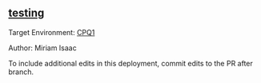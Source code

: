 ## [testing](https://app.salto.io/orgs/65ef16ad-d78a-4fc0-b2f6-b7e18b687b41/envs/339e5ced-cb85-4ec8-9354-ce8a9eef8515/deployments/4a012b6e-db14-4b5b-85d7-c246ccbf7f7f)

Target Environment: [CPQ1](https://app.salto.io/orgs/65ef16ad-d78a-4fc0-b2f6-b7e18b687b41/envs/339e5ced-cb85-4ec8-9354-ce8a9eef8515) 

Author: Miriam Isaac

To include additional edits in this deployment, commit edits to the PR after branch.